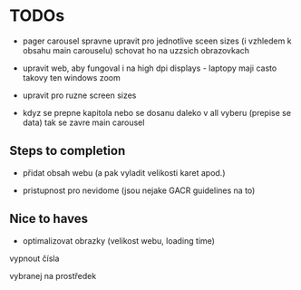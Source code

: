 # TODOs 

- pager carousel
spravne upravit pro jednotlive sceen sizes (i vzhledem k obsahu main carouselu)
schovat ho na uzzsich obrazovkach

- upravit web, aby fungoval i na high dpi displays - laptopy maji casto takovy ten windows zoom

- upravit pro ruzne screen sizes

 - kdyz se prepne kapitola nebo se dosanu daleko v all vyberu (prepise se data) tak se zavre main carousel

## Steps to completion

- přidat obsah webu (a pak vyladit velikosti karet apod.)

- pristupnost pro nevidome (jsou nejake GACR guidelines na to)

## Nice to haves

- optimalizovat obrazky (velikost webu, loading time)


vypnout čísla

vybranej na prostředek


